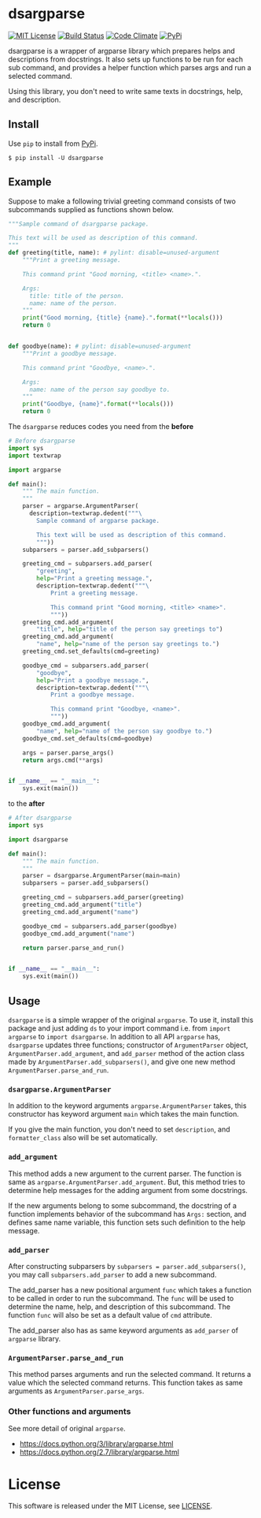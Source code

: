 dsargparse
==========
[![MIT License](http://img.shields.io/badge/license-MIT-blue.svg?style=flat)](LICENSE)
[![Build Status](https://travis-ci.org/jkawamoto/dsargparse.svg?branch=master)](https://travis-ci.org/jkawamoto/dsargparse)
[![Code Climate](https://codeclimate.com/github/jkawamoto/dsargparse/badges/gpa.svg)](https://codeclimate.com/github/jkawamoto/dsargparse)
[![PyPi](https://img.shields.io/badge/pypi-0.2.0-lightgrey.svg)](https://pypi.python.org/pypi?:action=display&name=dsargparse)

dsargparse is a wrapper of argparse library which prepares helps and descriptions
from docstrings. It also sets up functions to be run for each sub command,
and provides a helper function which parses args and run a selected command.

Using this library, you don't need to write same texts in docstrings, help,
and description.

Install
---------
Use `pip` to install from [PyPi](https://pypi.python.org/pypi?:action=display&name=dsargparse).
```
$ pip install -U dsargparse
```

Example
---------
Suppose to make a following trivial greeting command consists of two subcommands
supplied as functions shown below.

```python
"""Sample command of dsargparse package.

This text will be used as description of this command.
"""
def greeting(title, name): # pylint: disable=unused-argument
    """Print a greeting message.

    This command print "Good morning, <title> <name>.".

    Args:
      title: title of the person.
      name: name of the person.
    """
    print("Good morning, {title} {name}.".format(**locals()))
    return 0


def goodbye(name): # pylint: disable=unused-argument
    """Print a goodbye message.

    This command print "Goodbye, <name>.".

    Args:
      name: name of the person say goodbye to.
    """
    print("Goodbye, {name}".format(**locals()))
    return 0
```

The `dsargparse` reduces codes you need from the **before**
```python
# Before dsargparse
import sys
import textwrap

import argparse

def main():
    """ The main function.
    """
    parser = argparse.ArgumentParser(
      description=textwrap.dedent("""\
        Sample command of argparse package.

        This text will be used as description of this command.
        """))
    subparsers = parser.add_subparsers()

    greeting_cmd = subparsers.add_parser(
        "greeting",
        help="Print a greeting message.",
        description=textwrap.dedent("""\
            Print a greeting message.

            This command print "Good morning, <title> <name>".
            """))
    greeting_cmd.add_argument(
        "title", help="title of the person say greetings to")
    greeting_cmd.add_argument(
        "name", help="name of the person say greetings to.")
    greeting_cmd.set_defaults(cmd=greeting)

    goodbye_cmd = subparsers.add_parser(
        "goodbye",
        help="Print a goodbye message.",
        description=textwrap.dedent("""\
            Print a goodbye message.

            This command print "Goodbye, <name>".
            """))
    goodbye_cmd.add_argument(
        "name", help="name of the person say goodbye to.")
    goodbye_cmd.set_defaults(cmd=goodbye)

    args = parser.parse_args()
    return args.cmd(**args)


if __name__ == "__main__":
    sys.exit(main())
```
to the **after**
```python
# After dsargparse
import sys

import dsargparse

def main():
    """ The main function.
    """
    parser = dsargparse.ArgumentParser(main=main)
    subparsers = parser.add_subparsers()

    greeting_cmd = subparsers.add_parser(greeting)
    greeting_cmd.add_argument("title")
    greeting_cmd.add_argument("name")

    goodbye_cmd = subparsers.add_parser(goodbye)
    goodbye_cmd.add_argument("name")

    return parser.parse_and_run()


if __name__ == "__main__":
    sys.exit(main())
```


Usage
------
`dsargparse` is a simple wrapper of the original `argparse`. To use it, install
this package and just adding `ds` to your import command i.e. from
`import argparse` to `import dsargparse`. In addition to all API `argparse` has,
`dsargparse` updates three functions; constructor of `ArgumentParser` object,
`ArgumentParser.add_argument`, and `add_parser` method of the action class made
by `ArgumentParser.add_subparsers()`, and give one new method
`ArgumentParser.parse_and_run`.

### `dsargparse.ArgumentParser`
In addition to the keyword arguments `argparse.ArgumentParser` takes,
this constructor has keyword argument `main` which takes the main function.

If you give the main function, you don't need to set `description`, and
`formatter_class` also will be set automatically.

### `add_argument`
This method adds a new argument to the current parser. The function is
same as `argparse.ArgumentParser.add_argument`. But, this method
tries to determine help messages for the adding argument from some
docstrings.

If the new arguments belong to some subcommand, the docstring
of a function implements behavior of the subcommand has `Args:` section,
and defines same name variable, this function sets such
definition to the help message.

### `add_parser`
After constructing subparsers by `subparsers = parser.add_subparsers()`,
you may call `subparsers.add_parser` to add a new subcommand.

The add_parser has a new positional argument `func` which takes a function
to be called in order to run the subcommand. The `func` will be used
to determine the name, help, and description of this subcommand. The
function `func` will also be set as a default value of `cmd` attribute.

The add_parser also has as same keyword arguments as `add_parser` of `argparse`
library.

### `ArgumentParser.parse_and_run`
This method parses arguments and run the selected command. It returns a value
which the selected command returns. This function takes as same arguments as
`ArgumentParser.parse_args`.


### Other functions and arguments
See more detail of original `argparse`.
- https://docs.python.org/3/library/argparse.html
- https://docs.python.org/2.7/library/argparse.html


License
=========
This software is released under the MIT License, see [LICENSE](LICENSE).
